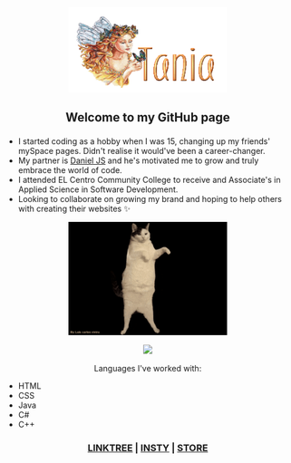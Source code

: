 <p align="center">
  <img width="280" height="150" src="name-graphics-tania-882855.gif">
</p>

<!---------------------------------------------------------->

## <p align="center"> Welcome to my GitHub page </p> ##
- I started coding as a hobby when I was 15, changing up my friends' mySpace pages. Didn't realise it would've been a career-changer.
- My partner is [Daniel JS](danieljs.io) and he's motivated me to grow and truly embrace the world of code.
- I attended EL Centro Community College to receive and Associate's in Applied Science in Software Development.
- Looking to collaborate on growing my brand and hoping to help others with creating their websites ✨

<p align="center"> <img src="./cat-wink.gif" width="280" height="200"> </p>

<p align="center"> 
  <a href="mailto:ttorresbiz@gmail.com?"> <img src="https://img.shields.io/badge/gmail-%23DD0031.svg?&style=for-the-badge&logo=gmail&logoColor=white"/></a> 
</p>

<p align="center"> 
Languages I've worked with:
  
- HTML
- CSS
- Java
- C#
- C++
  </p>


### <p align="center"> [LINKTREE](https://linktr.ee/helloitstania) | [INSTY](https://instagram.com/myfriendtania) | [STORE](https://feelyclub.com) </p> ### 


<!----------------------------------------- COMMENTED OUT ITEMS ------------------------------------->

<!---
myfriendtania/myfriendtania is a ✨ special ✨ repository because its my `README.md` (this file) appears on your GitHub profile.
You can click the Preview link to take a look at your changes.
--->
